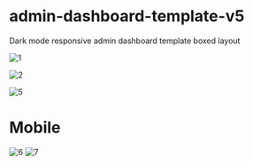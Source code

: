 # admin-dashboard-template-v5
Dark mode responsive admin dashboard template boxed layout


![1](https://user-images.githubusercontent.com/59271775/108999266-080f4300-76dd-11eb-9f7a-228dbd44e0d1.png)

![2](https://user-images.githubusercontent.com/59271775/108999349-1f4e3080-76dd-11eb-9d86-d7c7dd7e6de1.png)

![5](https://user-images.githubusercontent.com/59271775/108999408-39880e80-76dd-11eb-90ce-b2ab8260150b.png)


<h1>Mobile</h1>

![6](https://user-images.githubusercontent.com/59271775/108999470-4e64a200-76dd-11eb-836d-daf01b79b3de.png)   ![7](https://user-images.githubusercontent.com/59271775/108999561-6dfbca80-76dd-11eb-9555-146948dedf65.png)
